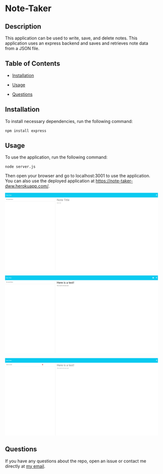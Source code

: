 # Note-Taker

## Description

This application can be used to write, save, and delete notes. This application uses an express backend and saves and retrieves note data from a JSON file.

## Table of Contents

* [Installation](#installation)

* [Usage](#usage)

* [Questions](#questions)

## Installation

To install necessary dependencies, run the following command:

```
npm install express
```

## Usage

To use the application, run the following command:

```
node server.js
```

Then open your browser and go to localhost:3001 to use the application. You can also use the deployed application at https://note-taker-dww.herokuapp.com/.


![Alt text](./assets/images/image-1.png)

![Alt text](./assets/images/image-2.png)

![Alt text](./assets/images/image-3.png)


## Questions

If you have any questions about the repo, open an issue or contact me directly at <a href="mailto:donovanw.walker@gmail.com">my email</a>.
